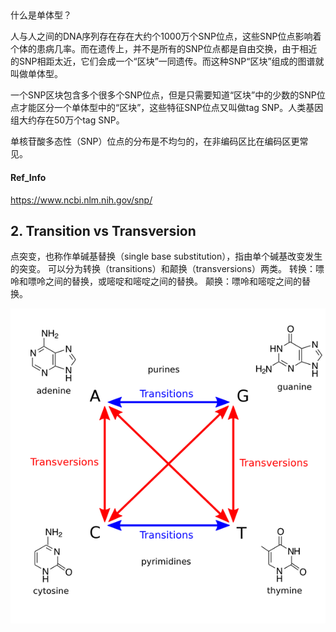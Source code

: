 ##

什么是单体型？

人与人之间的DNA序列存在存在大约个1000万个SNP位点，这些SNP位点影响着个体的患病几率。而在遗传上，并不是所有的SNP位点都是自由交换，由于相近的SNP相距太近，它们会成一个“区块”一同遗传。而这种SNP“区块”组成的图谱就叫做单体型。

一个SNP区块包含多个很多个SNP位点，但是只需要知道“区块”中的少数的SNP位点才能区分一个单体型中的“区块”，这些特征SNP位点又叫做tag SNP。人类基因组大约存在50万个tag SNP。

单核苷酸多态性（SNP）位点的分布是不均匀的，在非编码区比在编码区更常见。

#### Ref_Info
https://www.ncbi.nlm.nih.gov/snp/

## 2. Transition vs Transversion
点突变，也称作单碱基替换（single base substitution），指由单个碱基改变发生的突变。
可以分为转换（transitions）和颠换（transversions）两类。
转换：嘌呤和嘌呤之间的替换，或嘧啶和嘧啶之间的替换。
颠换：嘌呤和嘧啶之间的替换。

![](../../assets/Difference-Between-Transition-and-Transversion.png 
)

